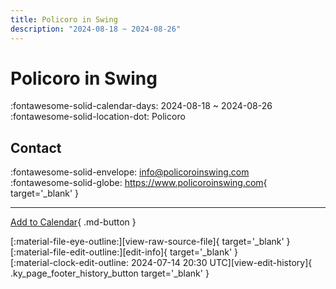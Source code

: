 ```yaml
---
title: Policoro in Swing
description: "2024-08-18 ~ 2024-08-26"
---
```


# Policoro in Swing 

:fontawesome-solid-calendar-days: 2024-08-18 ~ 2024-08-26  
:fontawesome-solid-location-dot: Policoro  

## Contact

:fontawesome-solid-envelope: <info@policoroinswing.com>  
:fontawesome-solid-globe: <https://www.policoroinswing.com>{ target='_blank' }  

---

[Add to Calendar](https://swing.news/ics/en/2024/it_IT/policoro-in-swing-2024.ics){ .md-button }

<div class="ky_page_footer" markdown>
<div class="ky_page_footer_trailing" markdown="span">
[:material-file-eye-outline:][view-raw-source-file]{ target='_blank' }
[:material-file-edit-outline:][edit-info]{ target='_blank' }
</div>
<div class="ky_page_footer_leading" markdown="span">
[:material-clock-edit-outline: 2024-07-14 20:30 UTC][view-edit-history]{ .ky_page_footer_history_button target='_blank' }
</div>
</div>

[view-raw-source-file]: https://github.com/swingdance/events/blob/main/2024/it_IT/policoro-in-swing-2024.json "View Raw Source File"
[edit-info]: https://github.com/swingdance/events/issues/new?assignees=&labels=update+event&projects=&template=03-update_entity.yml&title=%5B2024%2Fit_IT%5D%20Policoro%20in%20Swing&region=it_IT&year=2024&id=policoro-in-swing-2024&name=Policoro%20in%20Swing&org_id= "Edit Info"

[view-edit-history]: https://github.com/swingdance/events/commits/main/2024/it_IT/policoro-in-swing-2024.json "View Edit History"
